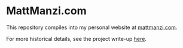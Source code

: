 # MattManzi.com

This repository compiles into my personal website at [mattmanzi.com](https://mattmanzi.com).

For more historical details, see the project write-up [here](https://mattmanzi.com/projects#2015-mattmanzicom).
